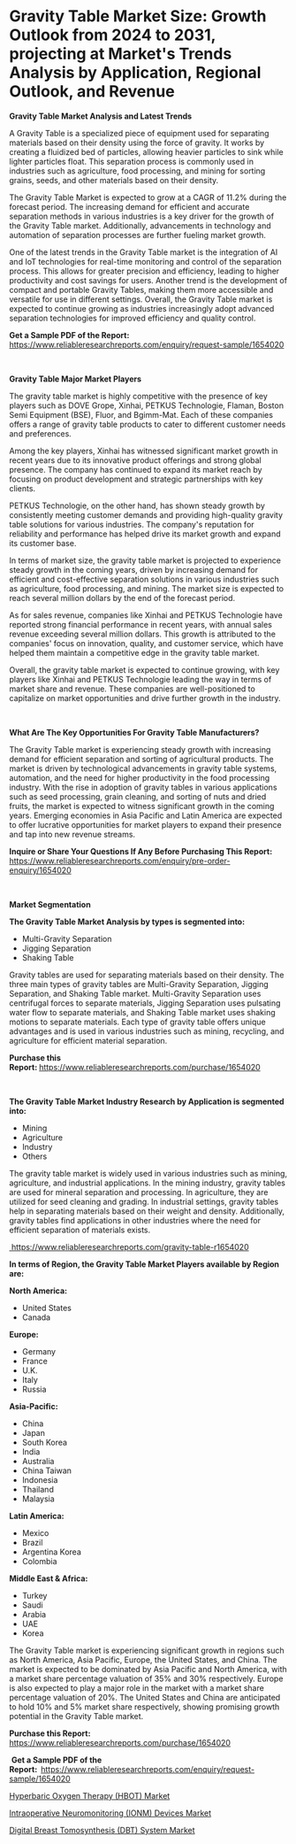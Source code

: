 <p><h1>Gravity Table Market Size: Growth Outlook from 2024 to 2031, projecting at Market's Trends Analysis by Application, Regional Outlook, and Revenue</h1></p><p><strong>Gravity Table Market Analysis and Latest Trends</strong></p>
<p><p>A Gravity Table is a specialized piece of equipment used for separating materials based on their density using the force of gravity. It works by creating a fluidized bed of particles, allowing heavier particles to sink while lighter particles float. This separation process is commonly used in industries such as agriculture, food processing, and mining for sorting grains, seeds, and other materials based on their density.</p><p>The Gravity Table Market is expected to grow at a CAGR of 11.2% during the forecast period. The increasing demand for efficient and accurate separation methods in various industries is a key driver for the growth of the Gravity Table market. Additionally, advancements in technology and automation of separation processes are further fueling market growth.</p><p>One of the latest trends in the Gravity Table market is the integration of AI and IoT technologies for real-time monitoring and control of the separation process. This allows for greater precision and efficiency, leading to higher productivity and cost savings for users. Another trend is the development of compact and portable Gravity Tables, making them more accessible and versatile for use in different settings. Overall, the Gravity Table market is expected to continue growing as industries increasingly adopt advanced separation technologies for improved efficiency and quality control.</p></p>
<p><strong>Get a Sample PDF of the Report:&nbsp;</strong> <a href="https://www.reliableresearchreports.com/enquiry/request-sample/1654020">https://www.reliableresearchreports.com/enquiry/request-sample/1654020</a></p>
<p>&nbsp;</p>
<p><strong>Gravity Table Major Market Players</strong></p>
<p><p>The gravity table market is highly competitive with the presence of key players such as DOVE Grope, Xinhai, PETKUS Technologie, Flaman, Boston Semi Equipment (BSE), Fluor, and Bgimm-Mat. Each of these companies offers a range of gravity table products to cater to different customer needs and preferences.</p><p>Among the key players, Xinhai has witnessed significant market growth in recent years due to its innovative product offerings and strong global presence. The company has continued to expand its market reach by focusing on product development and strategic partnerships with key clients.</p><p>PETKUS Technologie, on the other hand, has shown steady growth by consistently meeting customer demands and providing high-quality gravity table solutions for various industries. The company's reputation for reliability and performance has helped drive its market growth and expand its customer base.</p><p>In terms of market size, the gravity table market is projected to experience steady growth in the coming years, driven by increasing demand for efficient and cost-effective separation solutions in various industries such as agriculture, food processing, and mining. The market size is expected to reach several million dollars by the end of the forecast period.</p><p>As for sales revenue, companies like Xinhai and PETKUS Technologie have reported strong financial performance in recent years, with annual sales revenue exceeding several million dollars. This growth is attributed to the companies' focus on innovation, quality, and customer service, which have helped them maintain a competitive edge in the gravity table market.</p><p>Overall, the gravity table market is expected to continue growing, with key players like Xinhai and PETKUS Technologie leading the way in terms of market share and revenue. These companies are well-positioned to capitalize on market opportunities and drive further growth in the industry.</p></p>
<p>&nbsp;</p>
<p><strong>What Are The Key Opportunities For Gravity Table Manufacturers?</strong></p>
<p><p>The Gravity Table market is experiencing steady growth with increasing demand for efficient separation and sorting of agricultural products. The market is driven by technological advancements in gravity table systems, automation, and the need for higher productivity in the food processing industry. With the rise in adoption of gravity tables in various applications such as seed processing, grain cleaning, and sorting of nuts and dried fruits, the market is expected to witness significant growth in the coming years. Emerging economies in Asia Pacific and Latin America are expected to offer lucrative opportunities for market players to expand their presence and tap into new revenue streams.</p></p>
<p><strong>Inquire or Share Your Questions If Any Before Purchasing This Report:</strong> <a href="https://www.reliableresearchreports.com/enquiry/pre-order-enquiry/1654020">https://www.reliableresearchreports.com/enquiry/pre-order-enquiry/1654020</a></p>
<p>&nbsp;</p>
<p><strong>Market Segmentation</strong></p>
<p><strong>The Gravity Table Market Analysis by types is segmented into:</strong></p>
<p><ul><li>Multi-Gravity Separation</li><li>Jigging Separation</li><li>Shaking Table</li></ul></p>
<p><p>Gravity tables are used for separating materials based on their density. The three main types of gravity tables are Multi-Gravity Separation, Jigging Separation, and Shaking Table market. Multi-Gravity Separation uses centrifugal forces to separate materials, Jigging Separation uses pulsating water flow to separate materials, and Shaking Table market uses shaking motions to separate materials. Each type of gravity table offers unique advantages and is used in various industries such as mining, recycling, and agriculture for efficient material separation.</p></p>
<p><strong>Purchase this Report:&nbsp;</strong><a href="https://www.reliableresearchreports.com/purchase/1654020">https://www.reliableresearchreports.com/purchase/1654020</a></p>
<p>&nbsp;</p>
<p><strong>The Gravity Table Market Industry Research by Application is segmented into:</strong></p>
<p><ul><li>Mining</li><li>Agriculture</li><li>Industry</li><li>Others</li></ul></p>
<p><p>The gravity table market is widely used in various industries such as mining, agriculture, and industrial applications. In the mining industry, gravity tables are used for mineral separation and processing. In agriculture, they are utilized for seed cleaning and grading. In industrial settings, gravity tables help in separating materials based on their weight and density. Additionally, gravity tables find applications in other industries where the need for efficient separation of materials exists.</p></p>
<p><a href="https://www.reliableresearchreports.com/gravity-table-r1654020">&nbsp;https://www.reliableresearchreports.com/gravity-table-r1654020</a></p>
<p><strong>In terms of Region, the Gravity Table Market Players available by Region are:</strong></p>
<p>
    <p> <strong> North America: </strong>
        <ul>
            <li>United States</li>
            <li>Canada</li>
        </ul>
        </p> 
    <p> <strong> Europe: </strong>
        <ul>
            <li>Germany</li>
            <li>France</li>
            <li>U.K.</li>
            <li>Italy</li>
            <li>Russia</li>
        </ul>
        </p> 
    <p> <strong> Asia-Pacific: </strong>
        <ul>
            <li>China</li>
            <li>Japan</li>
            <li>South Korea</li>
            <li>India</li>
            <li>Australia</li>
            <li>China Taiwan</li>
            <li>Indonesia</li>
            <li>Thailand</li>
            <li>Malaysia</li>
        </ul>
        </p> 
    <p> <strong> Latin America: </strong>
        <ul>
            <li>Mexico</li>
            <li>Brazil</li>
            <li>Argentina Korea</li>
            <li>Colombia</li>
        </ul>
        </p> 
    <p> <strong> Middle East & Africa: </strong>
        <ul>
            <li>Turkey</li>
            <li>Saudi</li>
            <li>Arabia</li>
            <li>UAE</li>
            <li>Korea</li>
        </ul>
    </p>
    </p>
<p><p>The Gravity Table market is experiencing significant growth in regions such as North America, Asia Pacific, Europe, the United States, and China. The market is expected to be dominated by Asia Pacific and North America, with a market share percentage valuation of 35% and 30% respectively. Europe is also expected to play a major role in the market with a market share percentage valuation of 20%. The United States and China are anticipated to hold 10% and 5% market share respectively, showing promising growth potential in the Gravity Table market.</p></p>
<p><strong>Purchase this Report: </strong><a href="https://www.reliableresearchreports.com/purchase/1654020">https://www.reliableresearchreports.com/purchase/1654020</a></p>
<p>&nbsp;<strong>Get a Sample PDF of the Report:&nbsp;&nbsp;</strong><a href="https://www.reliableresearchreports.com/enquiry/request-sample/1654020">https://www.reliableresearchreports.com/enquiry/request-sample/1654020</a></p>
<p><strong></strong></p>
<p><p><a href="https://github.com/irjbaube82/Market-Research-Report-List-1/blob/main/hyperbaric-oxygen-therapy-hbot-market.md">Hyperbaric Oxygen Therapy (HBOT) Market</a></p><p><a href="https://github.com/wybrqqeb6/Market-Research-Report-List-1/blob/main/intraoperative-neuromonitoring-ionm-devices-market.md">Intraoperative Neuromonitoring (IONM) Devices Market</a></p><p><a href="https://github.com/abdillahsp58/Market-Research-Report-List-1/blob/main/digital-breast-tomosynthesis-dbt-system-market.md">Digital Breast Tomosynthesis (DBT) System Market</a></p></p>